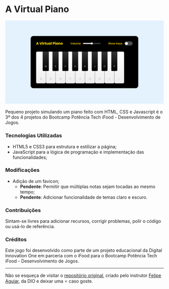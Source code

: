 # A Virtual Piano

<p align="center">
    <img src="./src/images/snapshot.png" alt="Snapshot">
</p>
Pequeno projeto simulando um piano feito com HTML, CSS e Javascript é o 3º dos 4 projetos do Bootcamp Potência Tech iFood - Desenvolvimento de Jogos.

### Tecnologias Utilizadas

- HTML5 e CSS3 para estrutura e estilizar a página;
- JavaScript para a lógica de programação e implementação das funcionalidades;

### Modificações

- Adição de um favicon;
    - **Pendente**: Permitir que múltiplas notas sejam tocadas ao mesmo tempo;
    - **Pendente**: Adicionar funcionalidade de temas claro e escuro.

### Contribuições

Sintam-se livres para adicionar recursos, corrigir problemas, polir o código ou usá-lo de referência.

### Créditos

Este jogo foi desenvolvido como parte de um projeto educacional da Digital Innovation One em parceria com o iFood para o Bootcamp Potência Tech iFood - Desenvolvimento de Jogos. 

---

Não se esqueça de visitar o <a href="https://github.com/felipeAguiarCode/js-music-keyboard-virtual">repositório original</a>, criado pelo instrutor <a href="https://github.com/felipeAguiarCode">Felipe Aguiar</a>, da DIO e deixar uma ⭐️ caso goste.